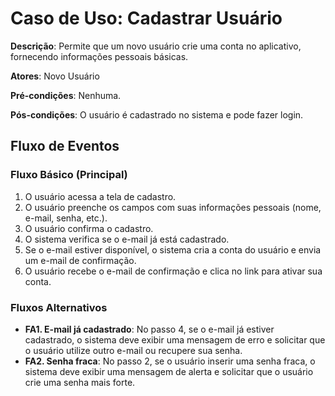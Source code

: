 # Caso de Uso: Cadastrar Usuário

**Descrição**: Permite que um novo usuário crie uma conta no aplicativo, fornecendo informações pessoais básicas.

**Atores**: Novo Usuário

**Pré-condições**: Nenhuma.

**Pós-condições**: O usuário é cadastrado no sistema e pode fazer login.

## Fluxo de Eventos

### Fluxo Básico (Principal)

1. O usuário acessa a tela de cadastro.
2. O usuário preenche os campos com suas informações pessoais (nome, e-mail, senha, etc.).
3. O usuário confirma o cadastro.
4. O sistema verifica se o e-mail já está cadastrado.
5. Se o e-mail estiver disponível, o sistema cria a conta do usuário e envia um e-mail de confirmação.
6. O usuário recebe o e-mail de confirmação e clica no link para ativar sua conta.

### Fluxos Alternativos

- **FA1. E-mail já cadastrado**: No passo 4, se o e-mail já estiver cadastrado, o sistema deve exibir uma mensagem de erro e solicitar que o usuário utilize outro e-mail ou recupere sua senha.
- **FA2. Senha fraca**: No passo 2, se o usuário inserir uma senha fraca, o sistema deve exibir uma mensagem de alerta e solicitar que o usuário crie uma senha mais forte.
